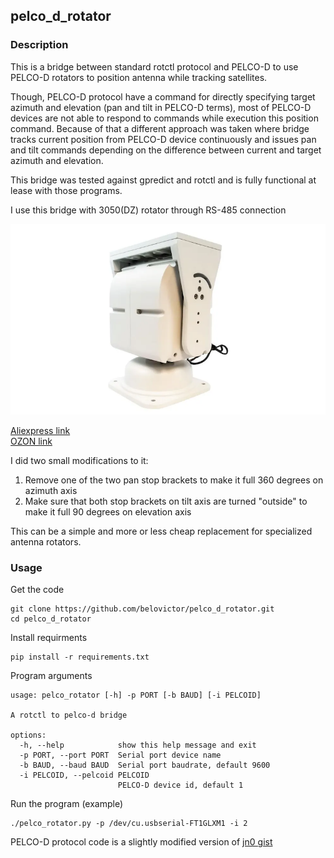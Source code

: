 ## pelco_d_rotator

### Description

This is a bridge between standard rotctl protocol and PELCO-D to use PELCO-D rotators to position antenna while
tracking satellites.

Though, PELCO-D protocol have a command for directly specifying target azimuth and elevation (pan and tilt in PELCO-D
terms), most of PELCO-D devices are not able to respond to commands while execution this position command. Because of
that a different approach was taken where bridge tracks current position from PELCO-D device continuously and issues
pan and tilt commands depending on the difference between current and target azimuth and elevation.

This bridge was tested against gpredict and rotctl and is fully functional at lease with those programs.

I use this bridge with 3050(DZ) rotator through RS-485 connection  

![alt text](images/rotator_3050.png)

[Aliexpress link](https://aliexpress.ru/item/1005008588968258.html)  
[OZON link](https://www.ozon.ru/product/ulichnoe-povorotnoe-ustroystvo-dlya-kamer-videonablyudeniya-3050-dz-rs-485-q22580305-povorotnoe-1508008122/)  

I did two small modifications to it:
1. Remove one of the two pan stop brackets to make it full 360 degrees on azimuth axis
2. Make sure that both stop brackets on tilt axis are turned "outside" to make it full 90 degrees on elevation axis

This can be a simple and more or less cheap replacement for specialized antenna rotators.

### Usage

Get the code

```
git clone https://github.com/belovictor/pelco_d_rotator.git
cd pelco_d_rotator
```


Install requirments

```
pip install -r requirements.txt
```

Program arguments

```
usage: pelco_rotator [-h] -p PORT [-b BAUD] [-i PELCOID]

A rotctl to pelco-d bridge

options:
  -h, --help            show this help message and exit
  -p PORT, --port PORT  Serial port device name
  -b BAUD, --baud BAUD  Serial port baudrate, default 9600
  -i PELCOID, --pelcoid PELCOID
                        PELCO-D device id, default 1
```

Run the program (example)

```
./pelco_rotator.py -p /dev/cu.usbserial-FT1GLXM1 -i 2
```


PELCO-D protocol code is a slightly modified version of [jn0 gist](https://gist.github.com/jn0/cc5c78f4a0f447a6fb2e45a5d9efa13d)
